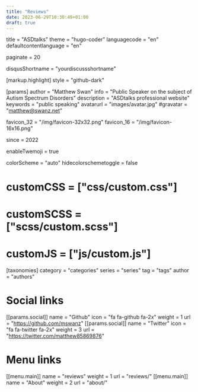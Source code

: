 ```yaml
---
title: "Reviews"
date: 2023-06-29T10:30:49+01:00
draft: true
---
```


title = "ASDtalks"
theme = "hugo-coder"
languagecode = "en"
defaultcontentlanguage = "en"

paginate = 20

disqusShortname = "yourdiscussshortname"

[markup.highlight]
style = "github-dark"

[params]
  author = "Matthew Swan"
  info = "Public Speaker on the subject of Autism Spectrum Disorders"
  description = "ASDtalks professional website"
  keywords = "public speaking"
  avatarurl = "images/avatar.jpg"
  #gravatar = "matthew@swanz.net"

  favicon_32 = "/img/favicon-32x32.png"
  favicon_16 = "/img/favicon-16x16.png"

  since = 2022

  enableTwemoji = true

  colorScheme = "auto"
  hidecolorschemetoggle = false

  # customCSS = ["css/custom.css"]
  # customSCSS = ["scss/custom.scss"]
  # customJS = ["js/custom.js"]

[taxonomies]
  category = "categories"
  series = "series"
  tag = "tags"
  author = "authors"

# Social links
[[params.social]]
  name = "Github"
  icon = "fa fa-github fa-2x"
  weight = 1
  url = "https://github.com/mswanz"
[[params.social]]
  name = "Twitter"
  icon = "fa fa-twitter fa-2x"
  weight = 3
  url = "https://twitter.com/matthew85869876"

# Menu links
[[menu.main]]
  name = "reviews"
  weight = 1
  url  = "reviews/"
[[menu.main]]
  name = "About"
  weight = 2
  url = "about/"